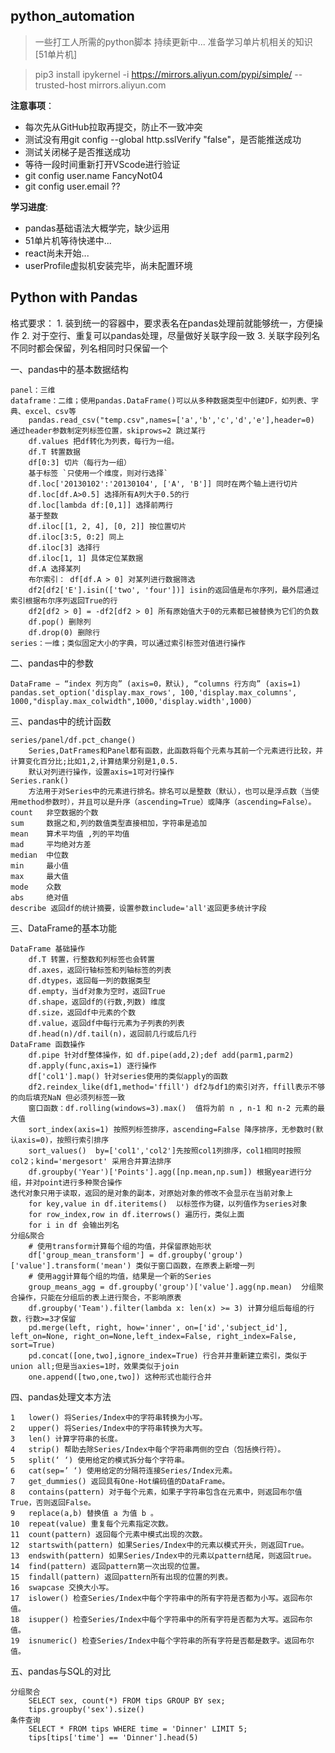 ## python_automation

> 一些打工人所需的python脚本
> 持续更新中...
> 准备学习单片机相关的知识 [51单片机]

> pip3 install ipykernel -i https://mirrors.aliyun.com/pypi/simple/ --trusted-host mirrors.aliyun.com

**注意事项**：
- 每次先从GitHub拉取再提交，防止不一致冲突
- 测试没有用git config --global http.sslVerify "false"，是否能推送成功
- 测试关闭梯子是否推送成功
- 等待一段时间重新打开VScode进行验证
- git config user.name FancyNot04
- git config user.email ??


**学习进度**:
- pandas基础语法大概学完，缺少运用
- 51单片机等待快递中...
- react尚未开始...
- userProfile虚拟机安装完毕，尚未配置环境

## Python with Pandas

格式要求：
    1. 装到统一的容器中，要求表名在pandas处理前就能够统一，方便操作
    2. 对于空行、重复可以pandas处理，尽量做好关联字段一致
    3. 关联字段列名不同时都会保留，列名相同时只保留一个

一、pandas中的基本数据结构
```properties
panel：三维
dataframe：二维；使用pandas.DataFrame()可以从多种数据类型中创建DF，如列表、字典、excel、csv等
    pandas.read_csv("temp.csv",names=['a','b','c','d','e'],header=0) 通过header参数制定列标签位置，skiprows=2 跳过某行  
    df.values 把df转化为列表，每行为一组。
    df.T 转置数据
    df[0:3] 切片（每行为一组）
    基于标签 `只使用一个维度，则对行选择`
    df.loc['20130102':'20130104', ['A', 'B']] 同时在两个轴上进行切片
    df.loc[df.A>0.5] 选择所有A列大于0.5的行
    df.loc[lambda df:[0,1]] 选择前两行
    基于整数
    df.iloc[[1, 2, 4], [0, 2]] 按位置切片
    df.iloc[3:5, 0:2] 同上
    df.iloc[3] 选择行
    df.iloc[1, 1] 具体定位某数据
    df.A 选择某列
    布尔索引： df[df.A > 0] 对某列进行数据筛选
    df2[df2['E'].isin(['two', 'four'])] isin的返回值是布尔序列，最外层通过索引根据布尔序列返回True的行
    df2[df2 > 0] = -df2[df2 > 0] 所有原始值大于0的元素都已被替换为它们的负数
    df.pop() 删除列
    df.drop(0) 删除行
series：一维；类似固定大小的字典，可以通过索引标签对值进行操作
```

二、pandas中的参数
```properties
DataFrame − “index 列方向” (axis=0，默认), “columns 行方向” (axis=1)
pandas.set_option('display.max_rows', 100,'display.max_columns', 1000,"display.max_colwidth",1000,'display.width',1000)
```

三、pandas中的统计函数
```properties
series/panel/df.pct_change() 
    Series,DatFrames和Panel都有函数，此函数将每个元素与其前一个元素进行比较，并计算变化百分比;比如1,2,计算结果分别是1,0.5.
    默认对列进行操作，设置axis=1可对行操作
Series.rank() 
    方法用于对Series中的元素进行排名。排名可以是整数（默认），也可以是浮点数（当使用method参数时），并且可以是升序（ascending=True）或降序（ascending=False）。
count	非空数据的个数
sum	    数据之和,列的数值类型直接相加，字符串是追加
mean	算术平均值 ,列的平均值
mad	    平均绝对方差
median	中位数
min     最小值
max	    最大值
mode    众数
abs	    绝对值
describe 返回df的统计摘要，设置参数include='all'返回更多统计字段
```

三、DataFrame的基本功能
```
DataFrame 基础操作
    df.T 转置，行整数和列标签也会转置
    df.axes，返回行轴标签和列轴标签的列表
    df.dtypes，返回每一列的数据类型
    df.empty，当df对象为空时，返回True
    df.shape，返回df的(行数,列数) 维度
    df.size，返回df中元素的个数
    df.value，返回df中每行元素为子列表的列表
    df.head(n)/df.tail(n)，返回前几行或后几行
DataFrame 函数操作
    df.pipe 针对df整体操作，如 df.pipe(add,2);def add(parm1,parm2)
    df.apply(func,axis=1) 逐行操作 
    df['col1'].map() 针对series使用的类似apply的函数
    df2.reindex_like(df1,method='ffill') df2与df1的索引对齐，ffill表示不够的向后填充NaN 但必须列标签一致 
    窗口函数：df.rolling(windows=3).max()  值将为前 n , n-1 和 n-2 元素的最大值
    sort_index(axis=1) 按照列标签排序，ascending=False 降序排序，无参数时(默认axis=0)，按照行索引排序
    sort_values()  by=['col1','col2']先按照col1列排序，col1相同时按照col2；kind='mergesort' 采用合并算法排序
    df.groupby('Year')['Points'].agg([np.mean,np.sum]) 根据year进行分组，并对point进行多种聚合操作
迭代对象只用于读取，返回的是对象的副本，对原始对象的修改不会显示在当前对象上
    for key,value in df.iteritems()  以标签作为键，以列值作为series对象
    for row_index,row in df.iterrows() 遍历行，类似上面
    for i in df 会输出列名
分组&聚合
    # 使用transform计算每个组的均值，并保留原始形状  
    df['group_mean_transform'] = df.groupby('group')['value'].transform('mean') 类似于窗口函数，在原表上新增一列 
    # 使用agg计算每个组的均值，结果是一个新的Series  
    group_means_agg = df.groupby('group')['value'].agg(np.mean)  分组聚合操作，只能在分组后的表上进行聚合，不影响原表
    df.groupby('Team').filter(lambda x: len(x) >= 3) 计算分组后每组的行数，行数>=3才保留
    pd.merge(left, right, how='inner', on=['id','subject_id'], left_on=None, right_on=None,left_index=False, right_index=False, sort=True)
    pd.concat([one,two],ignore_index=True) 行合并并重新建立索引，类似于union all;但是当axies=1时，效果类似于join
    one.append([two,one,two]) 这种形式也能行合并
```

四、pandas处理文本方法
```
1   lower() 将Series/Index中的字符串转换为小写。
2	upper() 将Series/Index中的字符串转换为大写。
3	len() 计算字符串的长度。
4	strip() 帮助去除Series/Index中每个字符串两侧的空白（包括换行符）。
5	split(‘ ‘) 使用给定的模式拆分每个字符串。
6	cat(sep=’ ‘) 使用给定的分隔符连接Series/Index元素。
7	get_dummies() 返回具有One-Hot编码值的DataFrame。
8	contains(pattern) 对于每个元素，如果子字符串包含在元素中，则返回布尔值True，否则返回False。
9	replace(a,b) 替换值 a 为值 b 。
10	repeat(value) 重复每个元素指定次数。
11	count(pattern) 返回每个元素中模式出现的次数。
12	startswith(pattern) 如果Series/Index中的元素以模式开头，则返回True。
13	endswith(pattern) 如果Series/Index中的元素以pattern结尾，则返回true。
14	find(pattern) 返回pattern第一次出现的位置。
15	findall(pattern) 返回pattern所有出现的位置的列表。
16	swapcase 交换大小写。
17	islower() 检查Series/Index中每个字符串中的所有字符是否都为小写。返回布尔值。
18	isupper() 检查Series/Index中每个字符串中的所有字符是否都为大写。返回布尔值。
19	isnumeric() 检查Series/Index中每个字符串的所有字符是否都是数字。返回布尔值。
```

五、pandas与SQL的对比
```
分组聚合
    SELECT sex, count(*) FROM tips GROUP BY sex;
    tips.groupby('sex').size()
条件查询
    SELECT * FROM tips WHERE time = 'Dinner' LIMIT 5;
    tips[tips['time'] == 'Dinner'].head(5)
```